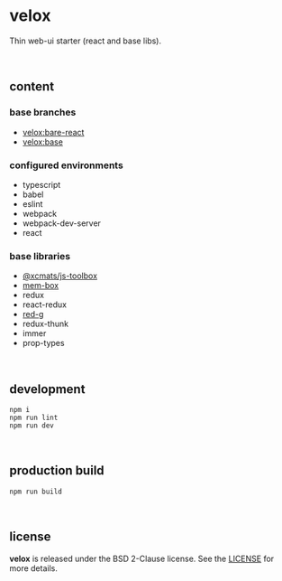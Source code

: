 # velox

Thin web-ui starter (react and base libs).

<br />




## content

### base branches

* [velox:bare-react](https://github.com/drmats/velox/tree/bare-react)
* [velox:base](https://github.com/drmats/velox/tree/base)

### configured environments

* typescript
* babel
* eslint
* webpack
* webpack-dev-server
* react

### base libraries

* [@xcmats/js-toolbox](https://drmats.github.io/js-toolbox/)
* [mem-box](https://drmats.github.io/mem-box/)
* redux
* react-redux
* [red-g](https://drmats.github.io/red-g/)
* redux-thunk
* immer
* prop-types

<br />




## development

```
npm i
npm run lint
npm run dev
```

<br />




## production build

```
npm run build
```

<br />




## license

**velox** is released under the BSD 2-Clause license. See the
[LICENSE](https://raw.githubusercontent.com/drmats/velox/master/LICENSE)
for more details.
